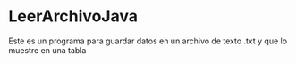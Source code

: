 # LeerArchivoJava
Este es un programa para guardar datos en un archivo de texto .txt y que lo muestre en una tabla
